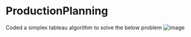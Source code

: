 # ProductionPlanning
Coded a simplex tableau algorithm to solve the below problem
![image](https://github.com/MLakshmiPrasanna/ProductionPlanning/assets/82107355/8697615e-75f6-4388-9747-617055579bf1)

